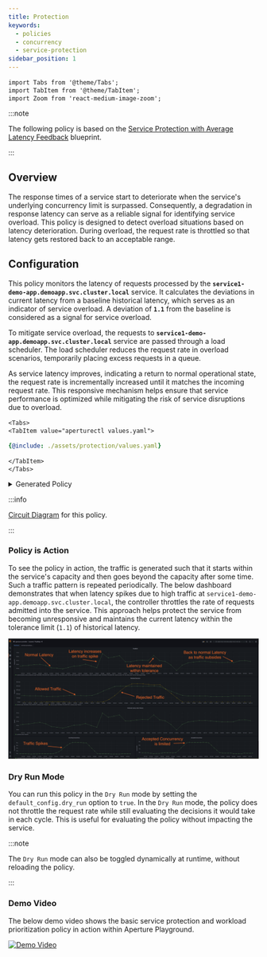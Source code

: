 ```yaml
---
title: Protection
keywords:
  - policies
  - concurrency
  - service-protection
sidebar_position: 1
---
```


```mdx-code-block
import Tabs from '@theme/Tabs';
import TabItem from '@theme/TabItem';
import Zoom from 'react-medium-image-zoom';
```

:::note

The following policy is based on the
[Service Protection with Average Latency Feedback](/reference/policies/bundled-blueprints/policies/service-protection/average-latency.md)
blueprint.

:::

## Overview

The response times of a service start to deteriorate when the service's
underlying concurrency limit is surpassed. Consequently, a degradation in
response latency can serve as a reliable signal for identifying service
overload. This policy is designed to detect overload situations based on latency
deterioration. During overload, the request rate is throttled so that latency
gets restored back to an acceptable range.

## Configuration

This policy monitors the latency of requests processed by the
**`service1-demo-app.demoapp.svc.cluster.local`** service. It calculates the
deviations in current latency from a baseline historical latency, which serves
as an indicator of service overload. A deviation of **`1.1`** from the baseline
is considered as a signal for service overload.

To mitigate service overload, the requests to
**`service1-demo-app.demoapp.svc.cluster.local`** service are passed through a
load scheduler. The load scheduler reduces the request rate in overload
scenarios, temporarily placing excess requests in a queue.

As service latency improves, indicating a return to normal operational state,
the request rate is incrementally increased until it matches the incoming
request rate. This responsive mechanism helps ensure that service performance is
optimized while mitigating the risk of service disruptions due to overload.

```mdx-code-block
<Tabs>
<TabItem value="aperturectl values.yaml">
```

```yaml
{@include: ./assets/protection/values.yaml}
```

```mdx-code-block
</TabItem>
</Tabs>
```

<details><summary>Generated Policy</summary>
<p>

```yaml
{@include: ./assets/protection/policy.yaml}
```

</p>
</details>

:::info

[Circuit Diagram](./assets/protection/graph.mmd.svg) for this policy.

:::

### Policy is Action

To see the policy in action, the traffic is generated such that it starts within
the service's capacity and then goes beyond the capacity after some time. Such a
traffic pattern is repeated periodically. The below dashboard demonstrates that
when latency spikes due to high traffic at
`service1-demo-app.demoapp.svc.cluster.local`, the controller throttles the rate
of requests admitted into the service. This approach helps protect the service
from becoming unresponsive and maintains the current latency within the
tolerance limit (`1.1`) of historical latency.

<Zoom>

![Basic Service Protection](./assets/protection/dashboard.png)

</Zoom>

### Dry Run Mode

You can run this policy in the `Dry Run` mode by setting the
`default_config.dry_run` option to `true`. In the `Dry Run` mode, the policy
does not throttle the request rate while still evaluating the decisions it would
take in each cycle. This is useful for evaluating the policy without impacting
the service.

:::note

The `Dry Run` mode can also be toggled dynamically at runtime, without reloading
the policy.

:::

### Demo Video

The below demo video shows the basic service protection and workload
prioritization policy in action within Aperture Playground.

[![Demo Video](https://img.youtube.com/vi/m070bAvrDHM/0.jpg)](https://www.youtube.com/watch?v=m070bAvrDHM)
